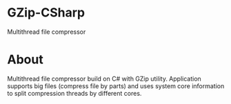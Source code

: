 # GZip-CSharp
Multithread file compressor

# About
Multithread file compressor build on C# with GZip utility. 
Application supports big files (compress file by parts) and uses system core information to split compression threads by different cores. 
